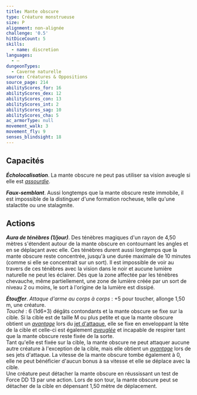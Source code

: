 ```yaml
---
title: Mante obscure
type: Créature monstrueuse
size: P
alignment: non-alignée
challenge: '0.5'
hitDiceCount: 5
skills:
  - name: discretion
languages:
  - —
dungeonTypes:
  - Caverne naturelle
source: Créatures & Oppositions
source_page: 214
abilityScores_for: 16
abilityScores_dex: 12
abilityScores_con: 13
abilityScores_int: 2
abilityScores_sag: 10
abilityScores_cha: 5
ac_armorType: null
movement_walk: 3
movement_fly: 9
senses_blindsight: 18
---
```

## Capacités
_**Écholocalisation**_. La mante obscure ne peut pas utiliser sa vision aveugle si elle est [_assourdie_](/gerer-la-sante-du-personnage/#assourdi).

_**Faux-semblant**_. Aussi longtemps que la mante obscure reste immobile, il est impossible de la distinguer d'une formation rocheuse, telle qu'une stalactite ou une stalagmite.

## Actions
_**Aura de ténèbres (1/jour)**_. Des ténèbres magiques d'un rayon de 4,50 mètres s'étendent autour de la mante obscure en contournant les angles et en se déplaçant avec elle. Ces ténèbres durent aussi longtemps que la mante obscure reste concentrée, jusqu'à une durée maximale de 10 minutes (comme si elle se concentrait sur un sort). Il est impossible de voir au travers de ces ténèbres avec la vision dans le noir et aucune lumière naturelle ne peut les éclairer. Dès que la zone affectée par les ténèbres chevauche, même partiellement, une zone de lumière créée par un sort de niveau 2 ou moins, le sort à l'origine de la lumière est dissipé.

_**Étouffer**_. _Attaque d'arme au corps à corps_ : +5 pour toucher, allonge 1,50 m, une créature.  
_Touché_ : 6 (1d6+3) dégâts contondants et la mante obscure se fixe sur la cible. Si la cible est de taille M ou plus petite et que la mante obscure obtient un [_avantage_](/utiliser-les-caracteristiques/#avantage-et-desavantage) lors du [jet d'attaque](/combattre/#jets-d-attaque), elle se fixe en enveloppant la tête de la cible et celle-ci est également [_aveuglée_](/gerer-la-sante-du-personnage/#aveugle) et incapable de respirer tant que la mante obscure reste fixée de la sorte.  
Tant qu'elle est fixée sur la cible, la mante obscure ne peut attaquer aucune autre créature à l'exception de la cible, mais elle obtient un [_avantage_](/utiliser-les-caracteristiques/#avantage-et-desavantage) lors de ses jets d'attaque. La vitesse de la mante obscure tombe également à 0, elle ne peut bénéficier d'aucun bonus à sa vitesse et elle se déplace avec la cible.  
Une créature peut détacher la mante obscure en réussissant un test de Force DD 13 par une action. Lors de son tour, la mante obscure peut se détacher de la cible en dépensant 1,50 mètre de déplacement.
